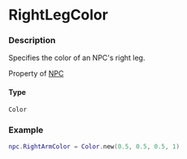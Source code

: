 # RightLegColor

### Description

Specifies the color of an NPC's right leg.

Property of [NPC](/classes/NPC/)

#### Type

`Color`

### Example

```lua
npc.RightArmColor = Color.new(0.5, 0.5, 0.5, 1)
```
